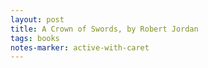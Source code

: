 ```yaml
---
layout: post
title: A Crown of Swords, by Robert Jordan
tags: books
notes-marker: active-with-caret
---
```

